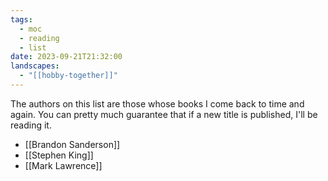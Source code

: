 ```yaml
---
tags:
  - moc
  - reading
  - list
date: 2023-09-21T21:32:00
landscapes:
  - "[[hobby-together]]"
---
```

The authors on this list are those whose books I come back to time and again. You can pretty much guarantee that if a new title is published, I'll be reading it.

- [[Brandon Sanderson]]
- [[Stephen King]]
- [[Mark Lawrence]]